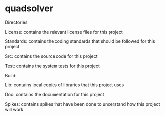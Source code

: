 # quadsolver

Directories

License: contains the relevant license files for this project

Standards: contains the coding standards that should be followed for this project

Src: contains the source code for this project

Test: contains the system tests for this project

Build: 

Lib: contains local copies of libraries that this project uses

Doc: contains the documentation for this project

Spikes: contains spikes that have been done to understand how this project will work

